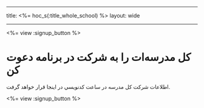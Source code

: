* * *

title: <%= hoc_s(:title_whole_school) %> layout: wide

* * *

<%= view :signup_button %>

# كل مدرسه‌ات را به شركت در برنامه دعوت كن

اطلاعات شرکت كل مدرسه در ساعت کدنويسي در اینجا قرار خواهد گرفت.

<%= view :signup_button %>